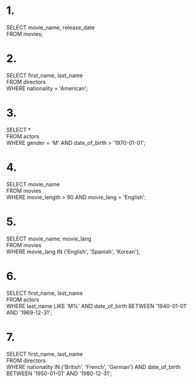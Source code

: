 # 1. 
SELECT movie_name, release_date<br>
FROM movies;<br>

# 2. 
SELECT first_name, last_name<br>
FROM directors<br>
WHERE nationality = 'American';<br>

# 3. 
SELECT *<br>
FROM actors<br>
WHERE gender = 'M' AND date_of_birth > '1970-01-01';<br>

# 4.
SELECT movie_name<br>
FROM movies<br>
WHERE movie_length > 90 AND movie_lang = 'English';<br>

# 5.
SELECT movie_name, movie_lang<br>
FROM movies<br>
WHERE movie_lang IN ('English', 'Spanish', 'Korean');<br>

# 6.
SELECT first_name, last_name<br>
FROM actors<br>
WHERE last_name LIKE 'M%' AND date_of_birth BETWEEN '1940-01-01' AND '1969-12-31';<br>

# 7.
SELECT first_name, last_name<br>
FROM directors<br>
WHERE nationality IN ('British', 'French', 'German') AND date_of_birth BETWEEN '1950-01-01' AND '1980-12-31';<br>
